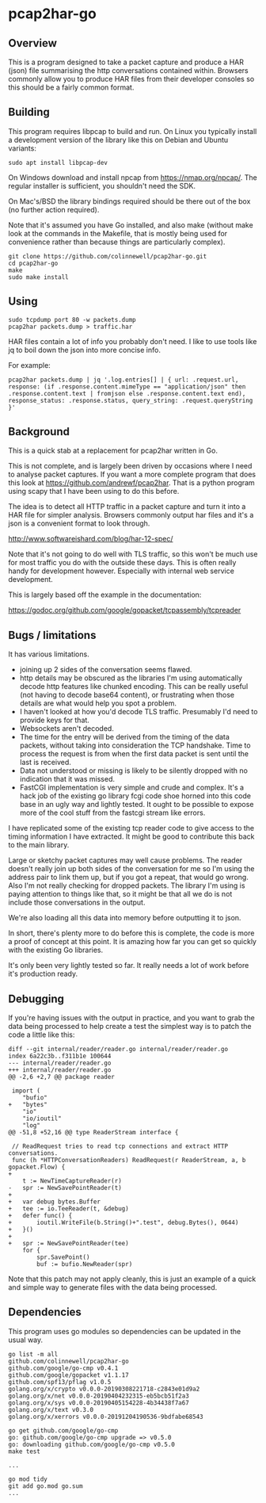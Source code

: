 # pcap2har-go

## Overview

This is a program designed to take a packet capture and produce a HAR (json)
file summarising the http conversations contained within.  Browsers commonly
allow you to produce HAR files from their developer consoles so this should be
a fairly common format.

## Building

This program requires libpcap to build and run.  On Linux you typically install
a development version of the library like this on Debian and Ubuntu variants:

	sudo apt install libpcap-dev

On Windows download and install npcap from https://nmap.org/npcap/.  The
regular installer is sufficient, you shouldn't need the SDK.

On Mac's/BSD the library bindings required should be there out of the box
(no further action required).

Note that it's assumed you have Go installed, and also make (without make look
at the commands in the Makefile, that is mostly being used for convenience
rather than because things are particularly complex).

	git clone https://github.com/colinnewell/pcap2har-go.git
	cd pcap2har-go
	make
	sudo make install

## Using

	sudo tcpdump port 80 -w packets.dump
	pcap2har packets.dump > traffic.har

HAR files contain a lot of info you probably don't need.  I like to use tools
like jq to boil down the json into more concise info.  

For example:

	pcap2har packets.dump | jq '.log.entries[] | { url: .request.url, response: (if .response.content.mimeType == "application/json" then .response.content.text | fromjson else .response.content.text end), response_status: .response.status, query_string: .request.queryString }'

## Background

This is a quick stab at a replacement for pcap2har written in Go.

This is not complete, and is largely been driven by occasions where I
need to analyse packet captures.  If you want a more complete program
that does this look at https://github.com/andrewf/pcap2har.  That is a
python program using scapy that I have been using to do this before.

The idea is to detect all HTTP traffic in a packet capture and turn it
into a HAR file for simpler analysis.  Browsers commonly output har
files and it's a json is a convenient format to look through.

http://www.softwareishard.com/blog/har-12-spec/

Note that it's not going to do well with TLS traffic, so this won't be
much use for most traffic you do with the outside these days.  This is
often really handy for development however.  Especially with internal
web service development.

This is largely based off the example in the documentation:

https://godoc.org/github.com/google/gopacket/tcpassembly/tcpreader

## Bugs / limitations

It has various limitations.

* joining up 2 sides of the conversation seems flawed.
* http details may be obscured as the libraries I'm using automatically
  decode http features like chunked encoding.  This can be really 
  useful (not having to decode base64 content), or frustrating when
  those details are what would help you spot a problem.
* I haven't looked at how you'd decode TLS traffic.  Presumably I'd
  need to provide keys for that.
* Websockets aren't decoded.
* The time for the entry will be derived from the timing of the data packets,
  without taking into consideration the TCP handshake.  Time to process the
  request is from when the first data packet is sent until the last is
  received.
* Data not understood or missing is likely to be silently dropped with no
  indication that it was missed.
* FastCGI implementation is very simple and crude and complex.  It's a hack job
  of the existing go library fcgi code shoe horned into this code base in an
  ugly way and lightly tested.  It ought to be possible to expose more of the
  cool stuff from the fastcgi stream like errors.

I have replicated some of the existing tcp reader code to give access to the
timing information I have extracted.  It might be good to contribute this back
to the main library.

Large or sketchy packet captures may well cause problems.  The reader
doesn't really join up both sides of the conversation for me so I'm
using the address pair to link them up, but if you got a repeat, that
would go wrong.  Also I'm not really checking for dropped packets.  The
library I'm using is paying attention to things like that, so it might
be that all we do is not include those conversations in the output.

We're also loading all this data into memory before outputting it to
json.

In short, there's plenty more to do before this is complete, the code
is more a proof of concept at this point.  It is amazing how far you
can get so quickly with the existing Go libraries.

It's only been very lightly tested so far.  It really needs a lot of
work before it's production ready.

## Debugging

If you're having issues with the output in practice, and you want to grab the
data being processed to help create a test the simplest way is to patch the
code a little like this:

	diff --git internal/reader/reader.go internal/reader/reader.go
	index 6a22c3b..f311b1e 100644
	--- internal/reader/reader.go
	+++ internal/reader/reader.go
	@@ -2,6 +2,7 @@ package reader

	 import (
		"bufio"
	+	"bytes"
		"io"
		"io/ioutil"
		"log"
	@@ -51,8 +52,16 @@ type ReaderStream interface {

	 // ReadRequest tries to read tcp connections and extract HTTP conversations.
	 func (h *HTTPConversationReaders) ReadRequest(r ReaderStream, a, b gopacket.Flow) {
	+
		t := NewTimeCaptureReader(r)
	-	spr := NewSavePointReader(t)
	+
	+	var debug bytes.Buffer
	+	tee := io.TeeReader(t, &debug)
	+	defer func() {
	+		ioutil.WriteFile(b.String()+".test", debug.Bytes(), 0644)
	+	}()
	+
	+	spr := NewSavePointReader(tee)
		for {
			spr.SavePoint()
			buf := bufio.NewReader(spr)

Note that this patch may not apply cleanly, this is just an example of a quick
and simple way to generate files with the data being processed.

## Dependencies

This program uses go modules so dependencies can be updated in the usual way.

    go list -m all
    github.com/colinnewell/pcap2har-go
    github.com/google/go-cmp v0.4.1
    github.com/google/gopacket v1.1.17
    github.com/spf13/pflag v1.0.5
    golang.org/x/crypto v0.0.0-20190308221718-c2843e01d9a2
    golang.org/x/net v0.0.0-20190404232315-eb5bcb51f2a3
    golang.org/x/sys v0.0.0-20190405154228-4b34438f7a67
    golang.org/x/text v0.3.0
    golang.org/x/xerrors v0.0.0-20191204190536-9bdfabe68543

    go get github.com/google/go-cmp
    go: github.com/google/go-cmp upgrade => v0.5.0
    go: downloading github.com/google/go-cmp v0.5.0
    make test

    ...

    go mod tidy
    git add go.mod go.sum
    ...
